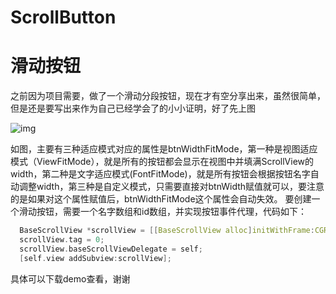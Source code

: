 # ScrollButton
滑动按钮
============

  之前因为项目需要，做了一个滑动分段按钮，现在才有空分享出来，虽然很简单，但是还是要写出来作为自己已经学会了的小小证明，好了先上图

![img](https://github.com/Yewenyu/ScrollButton/blob/master/ScrollButtonDemo1/ScrollButtonGif.gif)

  如图，主要有三种适应模式对应的属性是btnWidthFitMode，第一种是视图适应模式（ViewFitMode），就是所有的按钮都会显示在视图中并填满ScrollView的width，第二种是文字适应模式(FontFitMode)，就是所有按钮会根据按钮名字自动调整width，第三种是自定义模式，只需要直接对btnWidth赋值就可以，要注意的是如果对这个属性赋值后，btnWidthFitMode这个属性会自动失效。
  要创建一个滑动按钮，需要一个名字数组和id数组，并实现按钮事件代理，代码如下：
  
```c
  BaseScrollView *scrollView = [[BaseScrollView alloc]initWithFrame:CGRectMake(0, 50, self.view.frame.size.width, 50) andnameArray:@[@"1",@"2",@"3",@"4"] andIdArray:@[@1,@2,@3,@4]];
  scrollView.tag = 0;
  scrollView.baseScrollViewDelegate = self;
  [self.view addSubview:scrollView];
```
具体可以下载demo查看，谢谢
